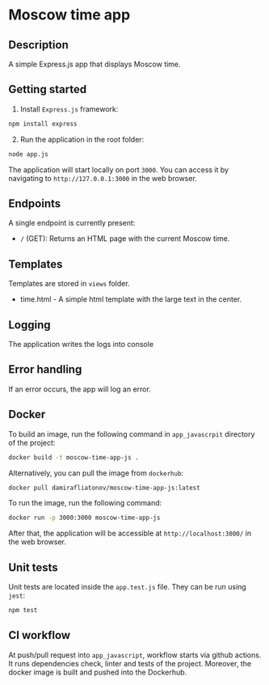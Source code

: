 # Moscow time app

## Description

A simple Express.js app that displays Moscow time.

## Getting started

1. Install `Express.js` framework:

```bash
npm install express
```

2. Run the application in the root folder:

```bash
node app.js
```

The application will start locally on port `3000`. You can access it by navigating to `http://127.0.0.1:3000` in the web browser.

## Endpoints

A single endpoint is currently present:

- `/` (GET): Returns an HTML page with the current Moscow time.

## Templates

Templates are stored in `views` folder.

- time.html - A simple html template with the large text in the center.

## Logging

The application writes the logs into console

## Error handling
If an error occurs, the app will log an error.

## Docker

To build an image, run the following command in `app_javascrpit` directory of the project:

```bash
docker build -t moscow-time-app-js .
```

Alternatively, you can pull the image from `dockerhub`:

```bash
docker pull damirafliatonov/moscow-time-app-js:latest
```

To run the image, run the following command:

```bash
docker run -p 3000:3000 moscow-time-app-js
```

After that, the application will be accessible at `http://localhost:3000/` in the web browser.


## Unit tests
Unit tests are located inside the `app.test.js` file. They can be run using `jest`:

```bash
npm test
```

## CI workflow

At push/pull request into `app_javascript`, workflow starts via github actions. It runs dependencies check, linter and tests of the project. Moreover, the docker image is built and pushed into the Dockerhub.

